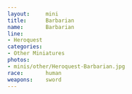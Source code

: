 ```yaml
---
layout:     mini
title:      Barbarian
name:       Barbarian
line:       
- Heroquest
categories:
- Other Miniatures
photos:
- minis/other/Heroquest-Barbarian.jpg
race:       human
weapons:    sword
---
```


